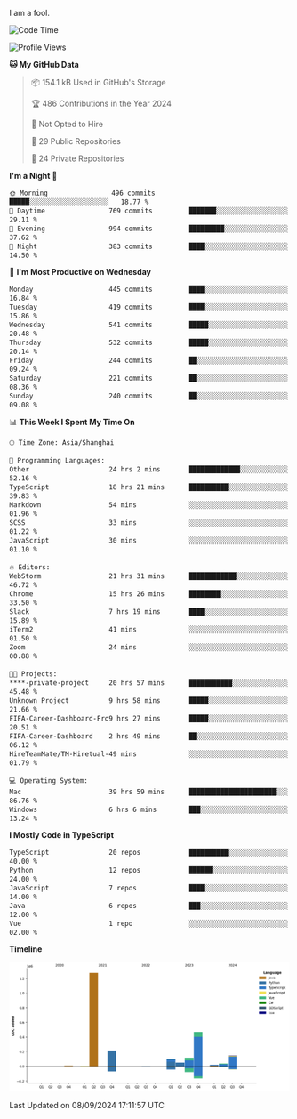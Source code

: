 I am a fool.

<!--START_SECTION:waka-->
![Code Time](http://img.shields.io/badge/Code%20Time-1%2C794%20hrs%2052%20mins-blue)

![Profile Views](http://img.shields.io/badge/Profile%20Views-1-blue)

**🐱 My GitHub Data** 

> 📦 154.1 kB Used in GitHub's Storage 
 > 
> 🏆 486 Contributions in the Year 2024
 > 
> 🚫 Not Opted to Hire
 > 
> 📜 29 Public Repositories 
 > 
> 🔑 24 Private Repositories 
 > 
**I'm a Night 🦉** 

```text
🌞 Morning                496 commits         █████░░░░░░░░░░░░░░░░░░░░   18.77 % 
🌆 Daytime                769 commits         ███████░░░░░░░░░░░░░░░░░░   29.11 % 
🌃 Evening                994 commits         █████████░░░░░░░░░░░░░░░░   37.62 % 
🌙 Night                  383 commits         ████░░░░░░░░░░░░░░░░░░░░░   14.50 % 
```
📅 **I'm Most Productive on Wednesday** 

```text
Monday                   445 commits         ████░░░░░░░░░░░░░░░░░░░░░   16.84 % 
Tuesday                  419 commits         ████░░░░░░░░░░░░░░░░░░░░░   15.86 % 
Wednesday                541 commits         █████░░░░░░░░░░░░░░░░░░░░   20.48 % 
Thursday                 532 commits         █████░░░░░░░░░░░░░░░░░░░░   20.14 % 
Friday                   244 commits         ██░░░░░░░░░░░░░░░░░░░░░░░   09.24 % 
Saturday                 221 commits         ██░░░░░░░░░░░░░░░░░░░░░░░   08.36 % 
Sunday                   240 commits         ██░░░░░░░░░░░░░░░░░░░░░░░   09.08 % 
```


📊 **This Week I Spent My Time On** 

```text
🕑︎ Time Zone: Asia/Shanghai

💬 Programming Languages: 
Other                    24 hrs 2 mins       █████████████░░░░░░░░░░░░   52.16 % 
TypeScript               18 hrs 21 mins      ██████████░░░░░░░░░░░░░░░   39.83 % 
Markdown                 54 mins             ░░░░░░░░░░░░░░░░░░░░░░░░░   01.96 % 
SCSS                     33 mins             ░░░░░░░░░░░░░░░░░░░░░░░░░   01.22 % 
JavaScript               30 mins             ░░░░░░░░░░░░░░░░░░░░░░░░░   01.10 % 

🔥 Editors: 
WebStorm                 21 hrs 31 mins      ████████████░░░░░░░░░░░░░   46.72 % 
Chrome                   15 hrs 26 mins      ████████░░░░░░░░░░░░░░░░░   33.50 % 
Slack                    7 hrs 19 mins       ████░░░░░░░░░░░░░░░░░░░░░   15.89 % 
iTerm2                   41 mins             ░░░░░░░░░░░░░░░░░░░░░░░░░   01.50 % 
Zoom                     24 mins             ░░░░░░░░░░░░░░░░░░░░░░░░░   00.88 % 

🐱‍💻 Projects: 
****-private-project     20 hrs 57 mins      ███████████░░░░░░░░░░░░░░   45.48 % 
Unknown Project          9 hrs 58 mins       █████░░░░░░░░░░░░░░░░░░░░   21.66 % 
FIFA-Career-Dashboard-Fro9 hrs 27 mins       █████░░░░░░░░░░░░░░░░░░░░   20.51 % 
FIFA-Career-Dashboard    2 hrs 49 mins       ██░░░░░░░░░░░░░░░░░░░░░░░   06.12 % 
HireTeamMate/TM-Hiretual-49 mins             ░░░░░░░░░░░░░░░░░░░░░░░░░   01.79 % 

💻 Operating System: 
Mac                      39 hrs 59 mins      ██████████████████████░░░   86.76 % 
Windows                  6 hrs 6 mins        ███░░░░░░░░░░░░░░░░░░░░░░   13.24 % 
```

**I Mostly Code in TypeScript** 

```text
TypeScript               20 repos            ██████████░░░░░░░░░░░░░░░   40.00 % 
Python                   12 repos            ██████░░░░░░░░░░░░░░░░░░░   24.00 % 
JavaScript               7 repos             ████░░░░░░░░░░░░░░░░░░░░░   14.00 % 
Java                     6 repos             ███░░░░░░░░░░░░░░░░░░░░░░   12.00 % 
Vue                      1 repo              ░░░░░░░░░░░░░░░░░░░░░░░░░   02.00 % 
```



**Timeline**

![Lines of Code chart](https://raw.githubusercontent.com/VeejaLiu/VeejaLiu/master/assets/bar_graph.png)


 Last Updated on 08/09/2024 17:11:57 UTC
<!--END_SECTION:waka-->
